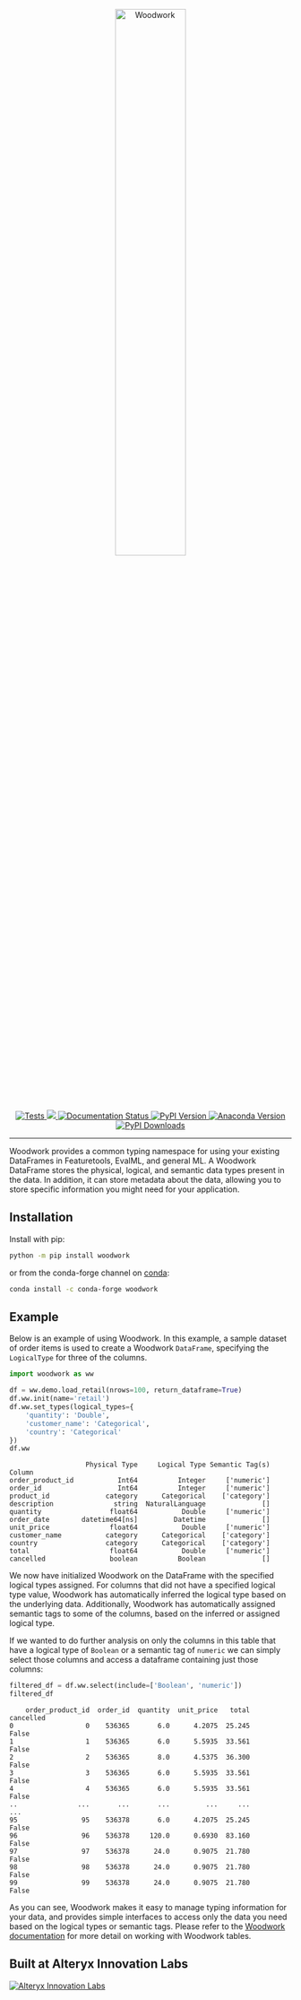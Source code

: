 <p align="center"><img width=50% src="https://woodwork-web-images.s3.amazonaws.com/woodwork.svg" alt="Woodwork" /></p>
<p align="center">
    <a href="https://github.com/alteryx/woodwork/actions?query=branch%3Amain+workflow%3ATests" target="_blank">
        <img src="https://github.com/alteryx/woodwork/workflows/Tests/badge.svg?branch=main" alt="Tests" />
    </a>
    <a href="https://codecov.io/gh/alteryx/woodwork">
        <img src="https://codecov.io/gh/alteryx/woodwork/branch/main/graph/badge.svg?token=KJCKMREBDP"/>
    </a>
    <a href="https://woodwork.alteryx.com/en/latest/?badge=stable" target="_blank">
        <img src="https://readthedocs.com/projects/feature-labs-inc-datatables/badge/?version=stable" alt="Documentation Status" />
    </a>
    <a href="https://badge.fury.io/py/woodwork" target="_blank">
        <img src="https://badge.fury.io/py/woodwork.svg?maxAge=2592000" alt="PyPI Version" />
    </a>
    <a href="https://anaconda.org/conda-forge/woodwork" target="_blank">
        <img src="https://anaconda.org/conda-forge/woodwork/badges/version.svg" alt="Anaconda Version" />
    </a>
    <a href="https://pepy.tech/project/woodwork" target="_blank">
        <img src="https://pepy.tech/badge/woodwork/month" alt="PyPI Downloads" />
    </a>
</p>
<hr>

Woodwork provides a common typing namespace for using your existing DataFrames in Featuretools, EvalML, and general ML. A Woodwork
DataFrame stores the physical, logical, and semantic data types present in the data. In addition, it can store metadata about the data, allowing you to store specific information you might need for your application.

## Installation

Install with pip:

```bash
python -m pip install woodwork
```

or from the conda-forge channel on [conda](https://anaconda.org/conda-forge/woodwork):

```bash
conda install -c conda-forge woodwork
```

## Example

Below is an example of using Woodwork. In this example, a sample dataset of order items is used to create a Woodwork `DataFrame`, specifying the `LogicalType` for three of the columns.

```python
import woodwork as ww

df = ww.demo.load_retail(nrows=100, return_dataframe=True)
df.ww.init(name='retail')
df.ww.set_types(logical_types={
    'quantity': 'Double',
    'customer_name': 'Categorical',
    'country': 'Categorical'
})
df.ww
```

```
                   Physical Type     Logical Type Semantic Tag(s)
Column                                                           
order_product_id           Int64          Integer     ['numeric']
order_id                   Int64          Integer     ['numeric']
product_id              category      Categorical    ['category']
description               string  NaturalLanguage              []
quantity                 float64           Double     ['numeric']
order_date        datetime64[ns]         Datetime              []
unit_price               float64           Double     ['numeric']
customer_name           category      Categorical    ['category']
country                 category      Categorical    ['category']
total                    float64           Double     ['numeric']
cancelled                boolean          Boolean              []
```

We now have initialized Woodwork on the DataFrame with the specified logical types assigned. For columns that did not have a specified logical type value, Woodwork has automatically inferred the logical type based on the underlying data. Additionally, Woodwork has automatically assigned semantic tags to some of the columns, based on the inferred or assigned logical type.

If we wanted to do further analysis on only the columns in this table that have a logical type of `Boolean` or a semantic tag of `numeric` we can simply select those columns and access a dataframe containing just those columns:

```python
filtered_df = df.ww.select(include=['Boolean', 'numeric'])
filtered_df
```

```
    order_product_id  order_id  quantity  unit_price   total  cancelled
0                  0    536365       6.0      4.2075  25.245      False
1                  1    536365       6.0      5.5935  33.561      False
2                  2    536365       8.0      4.5375  36.300      False
3                  3    536365       6.0      5.5935  33.561      False
4                  4    536365       6.0      5.5935  33.561      False
..               ...       ...       ...         ...     ...        ...
95                95    536378       6.0      4.2075  25.245      False
96                96    536378     120.0      0.6930  83.160      False
97                97    536378      24.0      0.9075  21.780      False
98                98    536378      24.0      0.9075  21.780      False
99                99    536378      24.0      0.9075  21.780      False
```

As you can see, Woodwork makes it easy to manage typing information for your data, and provides simple interfaces to access only the data you need based on the logical types or semantic tags. Please refer to the [Woodwork documentation](https://woodwork.alteryx.com/) for more detail on working with Woodwork tables.

## Built at Alteryx Innovation Labs

<a href="https://www.alteryx.com/innovation-labs">
    <img src="https://evalml-web-images.s3.amazonaws.com/alteryx_innovation_labs.png" alt="Alteryx Innovation Labs" />
</a>

